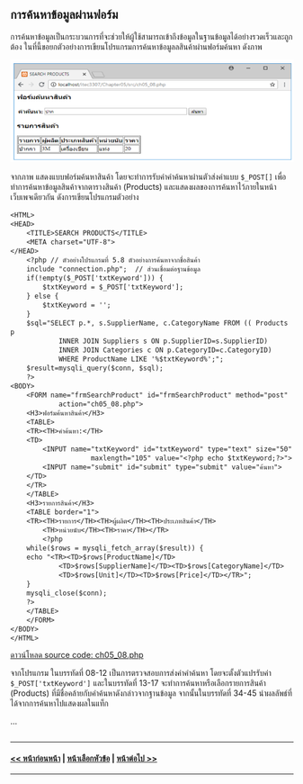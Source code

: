 ## การค้นหาข้อมูลผ่านฟอร์ม
	
การค้นหาข้อมูลเป็นกระบวนการที่จะช่วยให้ผู้ใช้สามารถเข้าถึงข้อมูลในฐานข้อมูลได้อย่างรวดเร็วและถูกต้อง ในที่นี้ขอยกตัวอย่างการเขียนโปรแกรมการค้นหาข้อมูลลสินค้าผ่านฟอร์มค้นหา ดังภาพ

<img src=img/0515.png>

จากภาพ แสดงแบบฟอร์มค้นหาสินค้า โดยจะทำการรับค่าคำค้นหาผ่านตัวส่งค่าแบบ ```$_POST[]``` เพื่อทำการค้นหาข้อมูลสินค้าจากตารางสินค้า (Products) และแสดงผลของการค้นหาไว้ภายในหน้าเว็บเพจเดียวกัน ดังการเขียนโปรแกรมตัวอย่าง

```
<HTML>
<HEAD>
    <TITLE>SEARCH PRODUCTS</TITLE>
    <META charset="UTF-8">
</HEAD>
    <?php // ตัวอย่างโปรแกรมที่ 5.8 ตัวอย่างการค้นหาจากชื่อสินค้า 
    include "connection.php";  // ส่วนเชื่อมต่อฐานข้อมูล
    if(!empty($_POST['txtKeyword'])) {
        $txtKeyword = $_POST['txtKeyword'];
    } else {
        $txtKeyword = '';
    }
    $sql="SELECT p.*, s.SupplierName, c.CategoryName FROM (( Products p
            INNER JOIN Suppliers s ON p.SupplierID=s.SupplierID)
            INNER JOIN Categories c ON p.CategoryID=c.CategoryID)
            WHERE ProductName LIKE '%$txtKeyword%';";
    $result=mysqli_query($conn, $sql);
    ?>
<BODY>
    <FORM name="frmSearchProduct" id="frmSearchProduct" method="post" 
            action="ch05_08.php">
    <H3>ฟอร์มค้นหาสินค้า</H3>
    <TABLE>
    <TR><TH>คำค้นหา:</TH>
    <TD>
        <INPUT name="txtKeyword" id="txtKeyword" type="text" size="50" 
                    maxlength="105" value="<?php echo $txtKeyword;?>">
        <INPUT name="submit" id="submit" type="submit" value="ค้นหา">
    </TD>
    </TR>
    </TABLE>
    <H3>รายการสินค้า</H3>
    <TABLE border="1">
    <TR><TH>รายการ</TH><TH>ผู้ผลิต</TH><TH>ประเภทสินค้า</TH>
        <TH>หน่วยนับ</TH><TH>ราคา</TH></TR>
        <?php
    while($rows = mysqli_fetch_array($result)) {
    echo "<TR><TD>$rows[ProductName]</TD>
            <TD>$rows[SupplierName]</TD><TD>$rows[CategoryName]</TD>
            <TD>$rows[Unit]</TD><TD>$rows[Price]</TD></TR>";
    }
    mysqli_close($conn);
    ?>
    </TABLE>
    </FORM>
</BODY>
</HTML>
```

[ดาวน์โหลด source code: ch05_08.php](src/ch05_08.php)

จากโปรแกรม ในบรรทัดที่ 08-12 เป็นการตรวจสอบการส่งค่าคำค้นหา โดยจะตั้งตัวแปรรับค่า ```$_POST['txtKeyword']``` และในบรรทัดที่ 13-17 จะทำการค้นหาหรือเลือกรายการสินค้า (Products) ที่มีชื่อคล้ายกับคำค้นหาดังกล่าวจากฐานข้อมูล จากนั้นในบรรทัดที่ 34-45 นำผลลัพธ์ที่ได้จากการค้นหาไปแสดงผลในแท็ก <TABLE>…</TABLE> 

---
#### [<< หน้าก่อนหน้า](0504.md) | [หน้าเลือกหัวข้อ](README.md) | [หน้าต่อไป >>](0510.md)
---
